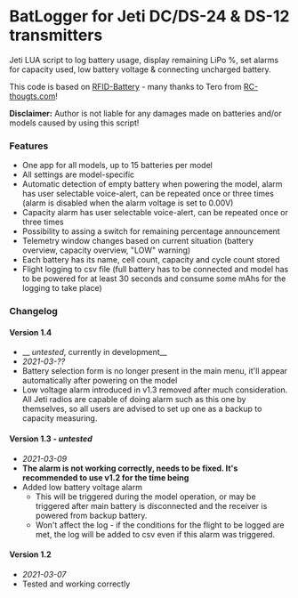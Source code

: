 # BatLogger for Jeti DC/DS-24 & DS-12 transmitters
Jeti LUA script to log battery usage, display remaining LiPo %, set alarms for capacity used, low battery voltage & connecting uncharged battery.

This code is based on [RFID-Battery](https://www.rc-thoughts.com/rfid-battery) - many thanks to Tero from [RC-thougts.com](https://www.rc-thoughts.com)!

**Disclaimer:** Author is not liable for any damages made on batteries and/or models caused by using this script!

### Features
 * One app for all models, up to 15 batteries per model
 * All settings are model-specific
 * Automatic detection of empty battery when powering the model, alarm has user selectable voice-alert, can be repeated once or three times (alarm is disabled when the alarm voltage is set to 0.00V)
 * Capacity alarm has user selectable voice-alert, can be repeated once or three times
 * Possibility to assing a switch for remaining percentage announcement
 * Telemetry window changes based on current situation (battery overview, capacity overview, "LOW" warning)
 * Each battery has its name, cell count, capacity and cycle count stored
 * Flight logging to csv file (full battery has to be connected and model has to be powered for at least 30 seconds and consume some mAhs for the logging to take place)

### Changelog

#### Version 1.4
 * __ *untested*, currently in development__
 * _2021-03-??_ 
 * Battery selection form is no longer present in the main menu, it'll appear automatically after powering on the model
* Low voltage alarm introduced in v1.3 removed after much consideration. All Jeti radios are capable of doing alarm such as this one by themselves, so all users are advised to set up one as a backup to capacity measuring.

#### Version 1.3 - _untested_
 * _2021-03-09_
 * **The alarm is not working correctly, needs to be fixed. It's recommended to use v1.2 for the time being**
 * Added low battery voltage alarm
   * This will be triggered during the model operation, or may be triggered after main battery is disconnected and the receiver is powered from backup battery.
   * Won't affect the log - if the conditions for the flight to be logged are met, the log will be added to csv even if this alarm was triggered.

#### Version 1.2
 * _2021-03-07_
 * Tested and working correctly
